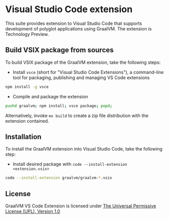 # Visual Studio Code extension

This suite provides extension to Visual Studio Code that supports development of polyglot applications using GraalVM.
The extension is Technology Preview.

## Build VSIX package from sources

To build VSIX package of the GraalVM extension, take the following steps:

* Install `vsce` (short for "Visual Studio Code Extensions"), a command-line tool for packaging, publishing and managing VS Code extensions
```bash
npm install -g vsce
```

* Compile and package the extension
```bash
pushd graalvm; npm install; vsce package; popd;
```

Alternatively, invoke `mx build` to create a zip file distribution with the extension contained.

## Installation

To install the GraalVM extension into Visual Studio Code, take the following step:

* Install desired package with `code --install-extension <extension.vsix>`
```bash
code --install-extension graalvm/graalvm-*.vsix
```
## License

GraalVM VS Code Extension is licensed under [The Universal Permissive License (UPL), Version 1.0](LICENSE)